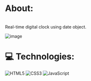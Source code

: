 # About:
<br>Real-time digital clock using date object.

![image](https://github.com/Hugodelelis/Digital-Clock/assets/138935214/b472e10c-078e-4d83-9e60-115235554613)


# 💻 Technologies:
![HTML5](https://img.shields.io/badge/html5-%23E34F26.svg?style=for-the-badge&logo=html5&logoColor=white) ![CSS3](https://img.shields.io/badge/css3-%231572B6.svg?style=for-the-badge&logo=css3&logoColor=white) ![JavaScript](https://img.shields.io/badge/javascript-%23323330.svg?style=for-the-badge&logo=javascript&logoColor=%23F7DF1E)

